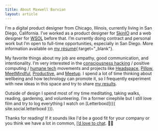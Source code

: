 ```yaml
---
title: About Maxwell Barvian
layout: article
---
```


I'm a digital product designer from Chicago, Illinois, currently living in San Diego, California. I’ve worked as a product designer for [SkinIO](http://skinio.com) and a web designer for [WSOL](http://wsol.com) before that. I’m currently doing contract and personal work but I’m open to full-time opportunities, especially in San Diego. More information available on [my résumé](https://docs.google.com/document/d/e/2PACX-1vS1ZRdPaTfBflyKQfvbI2HfstyCWYskAMFGKHK5ckhFGV0brQB86fxRu38x0qlelqFqdGoHSJvbMzwy/pub){:target="_blank"}.

My favorite things about my job are empathy, good communication, and intentionality. I’m very interested in the [consciousness hacking](http://www.cohack.life) / positive computing / [humane tech](http://humanetech.com) movements and projects like [Headspace](http://headspace.com), [Pillow](http://pillow.io), [MeetMindful](https://www.meetmindful.com), [Productive](http://productiveapp.io), and [Meetup](https://www.meetup.com). I spend a lot of time thinking about wellbeing and how technology can promote it, so I frequently experiment with new ideas in this space and try to share [my results](https://medium.com/@barvian/how-to-configure-your-smartphone-so-it-doesnt-run-your-life-87bfa64c06e3). 

Outside of design I spend most of my time meditating, taking walks, reading, gardening, and volunteering. I’m a former cinephile but I still love film and try to log everything I watch on [Letterboxd]({{ site.social.letterboxd }}).

Thanks for reading! If it sounds like I'd be a good fit for your company or you think we have a lot in common, [I’d love to chat](mailto:{{site.email}}). ✌🏻
